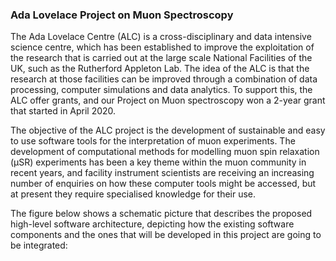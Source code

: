 ### Ada Lovelace Project on Muon Spectroscopy  

The Ada Lovelace Centre (ALC) is a cross-disciplinary and data intensive science centre, which has been established to improve the exploitation of the research that is carried out at the large scale National Facilities of the UK, such as the Rutherford Appleton Lab.  The idea of the ALC is that the research at those facilities can be improved through a combination of data processing, computer simulations and data analytics. To support this, the ALC offer grants, and our Project on Muon spectroscopy won a 2-year grant that started in April 2020. 

The objective of the ALC project is the development of sustainable and easy to use software tools for the interpretation of muon experiments.  The development of computational methods for modelling muon spin relaxation (μSR) experiments has been a key theme within the muon community in recent years, and facility instrument scientists are receiving an increasing number of enquiries on how these computer tools might be accessed, but at present they require specialised knowledge for their use. 

The figure below shows a schematic picture that describes the proposed high-level software architecture, depicting how the existing software components and the ones that will be developed in this project are going to be integrated: 
